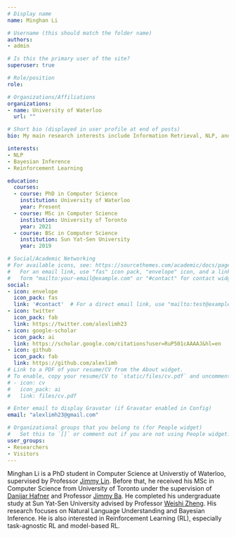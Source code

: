 ```yaml
---
# Display name
name: Minghan Li

# Username (this should match the folder name)
authors:
- admin

# Is this the primary user of the site?
superuser: true

# Role/position
role: 

# Organizations/Affiliations
organizations:
- name: University of Waterloo
  url: ""

# Short bio (displayed in user profile at end of posts)
bio: My main research interests include Information Retrieval, NLP, and Reinforcement Leanring.

interests:
- NLP
- Bayesian Inference
- Reinforcement Learning

education:
  courses:
  - course: PhD in Computer Science
    institution: University of Waterloo
    year: Present
  - course: MSc in Computer Science
    institution: University of Toronto
    year: 2021
  - course: BSc in Computer Science
    institution: Sun Yat-Sen University
    year: 2019

# Social/Academic Networking
# For available icons, see: https://sourcethemes.com/academic/docs/page-builder/#icons
#   For an email link, use "fas" icon pack, "envelope" icon, and a link in the
#   form "mailto:your-email@example.com" or "#contact" for contact widget.
social:
- icon: envelope
  icon_pack: fas
  link: '#contact'  # For a direct email link, use "mailto:test@example.org".
- icon: twitter
  icon_pack: fab
  link: https://twitter.com/alexlimh23
- icon: google-scholar
  icon_pack: ai
  link: https://scholar.google.com/citations?user=RuP501cAAAAJ&hl=en
- icon: github
  icon_pack: fab
  link: https://github.com/alexlimh
# Link to a PDF of your resume/CV from the About widget.
# To enable, copy your resume/CV to `static/files/cv.pdf` and uncomment the lines below.
# - icon: cv
#   icon_pack: ai
#   link: files/cv.pdf

# Enter email to display Gravatar (if Gravatar enabled in Config)
email: "alexlimh23@gmail.com"

# Organizational groups that you belong to (for People widget)
#   Set this to `[]` or comment out if you are not using People widget.
user_groups:
- Researchers
- Visitors
---
```

Minghan Li is a PhD student in Computer Science at Universtiy of Waterloo, supervised by Professor [Jimmy Lin](https://cs.uwaterloo.ca/~jimmylin/index.html). Before that, he received his MSc in Computer Science from University of Toronto under the supervision of [Danijar Hafner](https://danijar.com/) and Professor [Jimmy Ba](https://jimmylba.github.io/). He completed his undergraduate study at Sun Yat-Sen University advised by Professor [Weishi Zheng](https://www.isee-ai.cn/~zhwshi/).  His research focuses on Natural Language Understanding and Bayesian Inference. He is also interested in Reinforcement Learning (RL), especially task-agnostic RL and model-based RL.
